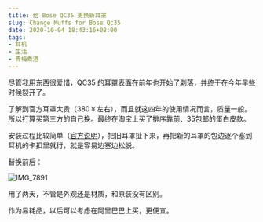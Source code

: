 ```yaml
---
title: 给 Bose QC35 更换新耳罩
slug: Change Muffs for Bose Qc35
date: 2020-10-04 18:43:16+08:00
tags:
- 耳机
- 生活
- 青梅煮酒
---
```


尽管我用东西很爱惜，QC35 的耳罩表面在前年也开始了剥落，并终于在今年早些时候裂开了。

了解到官方耳罩太贵（380￥左右），而且就这四年的使用情况而言，质量一般。所以打算买第三方的自己换。最终在淘宝上买了排序靠前、35包邮的蛋白皮款。

安装过程比较简单（[官方说明](https://www.bose.cn/zh_cn/support/article/ear-cushion-replacement-qc25.html)），把旧耳罩扯下来，再把新的耳罩的包边逐个塞到耳机的卡扣里就行，就是容易边塞边松脱。

替换前后：

![IMG_7891](https://raw.githubusercontent.com/xbot/image-hosting/master/blog/20201004185953000-3625288134e04b6ae2c366ae1d4eb60b.avif)

用了两天，不管是外观还是材质，和原装没有区别。

作为易耗品，以后可以考虑在阿里巴巴上买，更便宜。